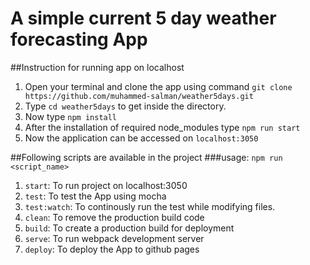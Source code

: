 # A simple current 5 day weather forecasting App

##Instruction for running app on localhost
1. Open your terminal and clone the app using command `git clone https://github.com/muhammed-salman/weather5days.git`
2. Type `cd weather5days` to get inside the directory.
3. Now type `npm install`
4. After the installation of required node_modules type `npm run start`
5. Now the application can be accessed on `localhost:3050`

##Following scripts are available in the project
###usage: `npm run <script_name>`
1. `start`: To run project on localhost:3050
2. `test`: To test the App using mocha
3. `test:watch`: To continously run the test while modifying files.
4. `clean`: To remove the production build code
5. `build`: To create a production build for deployment
6. `serve`: To run webpack development server
7. `deploy`: To deploy the App to github pages
